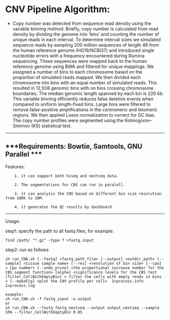 CNV Pipeline Algorithm:
========================================================================================

* Copy number was detected from sequence read density using the variable binning method. Briefly, copy number is calculated from read density by dividing the genome into ‘bins’ and counting the number of unique reads in each interval. To determine interval sizes we simulated sequence reads by sampling 200 million sequences of length 48 from the human reference genome (HG19/NCBI37) and introduced single nucleotide errors with a frequency encountered during Illumina sequencing. These sequences were mapped back to the human reference genome using BWA and filtered for unique mappings. We assigned a number of bins to each chromosome based on the proportion of simulated reads mapped. We then divided each chromosome into bins with an equal number of simulated reads. This resulted in 12,508 genomic bins with no bins crossing chromosome boundaries. The median genomic length spanned by each bin is 220 kb. This variable binning efficiently reduces false deletion events when compared to uniform length-fixed bins. Large bins were filtered to remove false-positive amplifications in the centromeric and telomeric regions. We then applied Loess normalization to correct for GC bias. The copy number profiles were segmented using the Kolmogorov–Smirnov (KS) statistical test.
-------------

***Requirements: Bowtie, Samtools, GNU Parallel ***
-------------
 Features:

        1. it can support both hiseq and nextseq data.

        2. The segmentations for CBS can run in paralell.  

        3. it can analysis the CNV based on different bin size resolution from 100k to 10M.

        4. it generates the QC results by dashboard

-------------
Usage:

step1: specify the path to all fastq files, for example:

  	find /path/ "*.gz" -type f >fastq.input

step2: run as follows


	sh run_CNA.sh [--fastq] <fastq_path_file> [--output] <outdir_path> [--sample] <tissue sample name> [--res] <resolution of bin size> [--cpu] < Cpu number> [--undo_prune] <the proportional increase number for the CBS segment function> [alpha] <significance levels for the CBS test [filter_CellWithEmptyBin] < filter the cells with empty reads in bins > [--makeFig] <plot the CNV profile per cell>  1>process.info 2>process.log

	example:
	sh run_CNA.sh -f fastq_input -o output
	or
	sh run_CNA.sh --fastq fastq_nextseq --output output_nextseq --sample SPA --filter_CellWithEmptyBin 0.05
